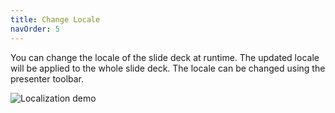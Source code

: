 ```yaml
---
title: Change Locale
navOrder: 5
---
```

You can change the locale of the slide deck at runtime. The updated locale will be applied to the whole slide deck. The locale can be changed using the presenter toolbar.

![Localization demo](https://github.com/mkobuolys/flutter_deck/blob/main/images/localization.gif?raw=true)
